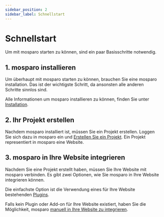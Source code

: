 ```yaml
---
sidebar_position: 2
sidebar_label: Schnellstart
---
```


# Schnellstart

Um mit mosparo starten zu können, sind ein paar Basisschritte notwendig.

## 1. mosparo installieren

Um überhaupt mit mosparo starten zu können, brauchen Sie eine mosparo installation. Das ist der wichtigste Schritt, da ansonsten alle anderen Schritte sinnlos sind.

Alle Informationen um mosparo installieren zu können, finden Sie unter [Installation](/docs/category/installation).

## 2. Ihr Projekt erstellen

Nachdem mosparo installiert ist, müssen Sie ein Projekt erstellen. Loggen Sie sich dazu in mosparo ein und [Erstellen Sie ein Projekt](/docs/usage/projects). Ein Projekt representiert in mosparo eine Website.

## 3. mosparo in Ihre Website integrieren

Nachdem Sie eine Projekt erstellt haben, müssen Sie Ihre Website mit mosparo verbinden. Es gibt zwei Optionen, wie Sie mosparo in Ihre Website integrieren können.

Die einfachste Option ist die Verwendung eines für Ihre Website bestehenden [Plugins](/docs/integration/with_plugins).

Falls kein Plugin oder Add-on für Ihre Website existiert, haben Sie die Möglichkeit, mosparo [manuell in Ihre Website zu integrieren](/docs/integration/custom). 